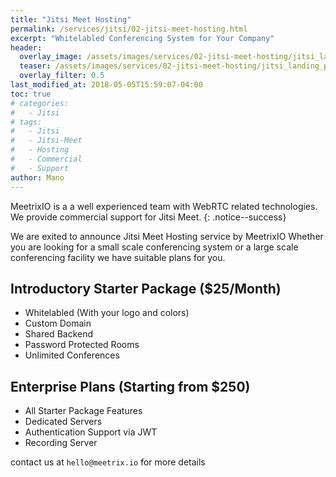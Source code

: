 ```yaml
---
title: "Jitsi Meet Hosting"
permalink: /services/jitsi/02-jitsi-meet-hosting.html
excerpt: "Whitelabled Conferencing System for Your Company"
header:
  overlay_image: /assets/images/services/02-jitsi-meet-hosting/jitsi_landing_page.png
  teaser: /assets/images/services/02-jitsi-meet-hosting/jitsi_landing_page.png
  overlay_filter: 0.5
last_modified_at: 2018-05-05T15:59:07-04:00
toc: true
# categories:
#   - Jitsi
# tags:
#   - Jitsi
#   - Jitsi-Meet
#   - Hosting
#   - Commercial
#   - Support
author: Mano
---
```


MeetrixIO is a a well experienced team with WebRTC related technologies. 
We provide commercial support for Jitsi Meet. 
{: .notice--success}


We are exited to announce Jitsi Meet Hosting service by MeetrixIO
Whether you are looking for a small scale conferencing system or a large scale conferencing facility we have suitable plans for you.


## Introductory Starter Package ($25/Month)

* Whitelabled (With your logo and colors)
* Custom Domain
* Shared Backend
* Password Protected Rooms
* Unlimited Conferences


## Enterprise Plans (Starting from $250)

* All Starter Package Features
* Dedicated Servers
* Authentication Support via JWT
* Recording Server


contact us at `hello@meetrix.io` for more details


